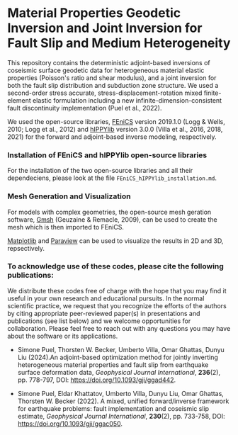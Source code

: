 # Material Properties Geodetic Inversion and Joint Inversion for Fault Slip and Medium Heterogeneity


This repository contains the deterministic adjoint-based inversions of coseismic surface geodetic data for heterogeneous material elastic properties (Poisson's ratio and shear modulus), and a joint inversion for both the fault slip distribution and subduction zone structure. We used a second-order stress accurate, stress-displacement-rotation mixed finite-element elastic formulation including a new infinite-dimension-consistent fault discontinuity implementation (Puel et al., 2022).

We used the open-source libraries, [FEniCS](https://fenicsproject.org) version 2019.1.0 (Logg \& Wells, 2010; Logg et al., 2012) and [hIPPYlib](https://hippylib.github.io) version 3.0.0 (Villa et al., 2016, 2018, 2021) for the forward and adjoint-based inverse modeling, respectively.


### Installation of FEniCS and hIPPYlib open-source libraries

For the installation of the two open-source libraries and all their dependeciens, please look at the file ``FEniCS_hIPPYlib_installation.md``.


### Mesh Generation and Visualization

For models with complex geometries, the open-source mesh geration software, [Gmsh](https://www.gmsh.info/) (Geuzaine \& Remacle, 2009), can be used to create the mesh which is then imported to FEniCS.

[Matplotlib](https://matplotlib.org) and [Paraview](https://www.paraview.org/) can be used to visualize the results in 2D and 3D, repsectively.


### To acknowledge use of these codes, please cite the following publications: 

We distribute these codes free of charge with the hope that you may find it useful in your own research and educational pursuits. In the normal scientific practice, we request that you recognize the efforts of the authors by citing appropriate peer-reviewed paper(s) in presentations and publications (see list below) and we welcome opportunities for collaboration. Please feel free to reach out with any questions you may have about the software or its applications.

- Simone Puel, Thorsten W. Becker, Umberto Villa, Omar Ghattas, Dunyu Liu (2024).An adjoint-based optimization method for jointly inverting heterogeneous material properties and fault slip from earthquake surface deformation data, _Geophysical Journal International_, **236**(2), pp. 778-797, DOI: https://doi.org/10.1093/gji/ggad442.

- Simone Puel, Eldar Khattatov, Umberto Villa, Dunyu Liu, Omar Ghattas, Thorsten W. Becker (2022). A mixed, unified forward/inverse framework for earthquake problems: fault implementation and coseismic slip estimate, _Geophysical Journal International_, **230**(2), pp. 733-758, DOI: https://doi.org/10.1093/gji/ggac050.

